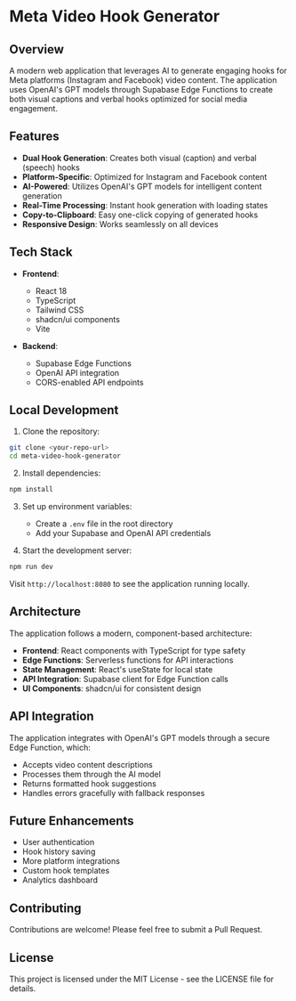 
# Meta Video Hook Generator

## Overview

A modern web application that leverages AI to generate engaging hooks for Meta platforms (Instagram and Facebook) video content. The application uses OpenAI's GPT models through Supabase Edge Functions to create both visual captions and verbal hooks optimized for social media engagement.

## Features

- **Dual Hook Generation**: Creates both visual (caption) and verbal (speech) hooks
- **Platform-Specific**: Optimized for Instagram and Facebook content
- **AI-Powered**: Utilizes OpenAI's GPT models for intelligent content generation
- **Real-Time Processing**: Instant hook generation with loading states
- **Copy-to-Clipboard**: Easy one-click copying of generated hooks
- **Responsive Design**: Works seamlessly on all devices

## Tech Stack

- **Frontend**:
  - React 18
  - TypeScript
  - Tailwind CSS
  - shadcn/ui components
  - Vite

- **Backend**:
  - Supabase Edge Functions
  - OpenAI API integration
  - CORS-enabled API endpoints

## Local Development

1. Clone the repository:
```sh
git clone <your-repo-url>
cd meta-video-hook-generator
```

2. Install dependencies:
```sh
npm install
```

3. Set up environment variables:
   - Create a `.env` file in the root directory
   - Add your Supabase and OpenAI API credentials

4. Start the development server:
```sh
npm run dev
```

Visit `http://localhost:8080` to see the application running locally.

## Architecture

The application follows a modern, component-based architecture:

- **Frontend**: React components with TypeScript for type safety
- **Edge Functions**: Serverless functions for API interactions
- **State Management**: React's useState for local state
- **API Integration**: Supabase client for Edge Function calls
- **UI Components**: shadcn/ui for consistent design

## API Integration

The application integrates with OpenAI's GPT models through a secure Edge Function, which:
- Accepts video content descriptions
- Processes them through the AI model
- Returns formatted hook suggestions
- Handles errors gracefully with fallback responses

## Future Enhancements

- User authentication
- Hook history saving
- More platform integrations
- Custom hook templates
- Analytics dashboard

## Contributing

Contributions are welcome! Please feel free to submit a Pull Request.

## License

This project is licensed under the MIT License - see the LICENSE file for details.
